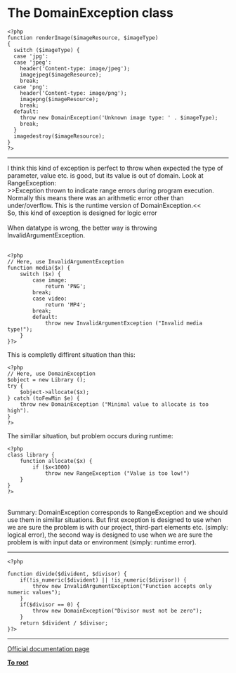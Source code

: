 # The DomainException class





```
<?php
function renderImage($imageResource, $imageType)
{
  switch ($imageType) {
  case 'jpg':
  case 'jpeg':
    header('Content-type: image/jpeg');
    imagejpeg($imageResource);
    break;
  case 'png':
    header('Content-type: image/png');
    imagepng($imageResource);
    break;
  default:
    throw new DomainException('Unknown image type: ' . $imageType);
    break;
  }
  imagedestroy($imageResource);
}
?>
```
  

---

I think this kind of exception is perfect to throw when expected the  type of parameter, value etc. is good, but its value is out of domain. Look at RangeException:<br>&gt;&gt;Exception thrown to indicate range errors during program execution. Normally this means there was an arithmetic error other than under/overflow. This is the runtime version of DomainException.&lt;&lt;<br>So, this kind of exception is designed for logic error<br><br>When datatype is wrong, the better way is throwing InvalidArgumentException. <br><br>

```
<?php
// Here, use InvalidArgumentException
function media($x) {
    switch ($x) {
        case image:
            return 'PNG';
        break;
        case video:
            return 'MP4';
        break;
        default:
            throw new InvalidArgumentException ("Invalid media type!");
    }
}?>
```

This is completly diffirent situation than this:


```
<?php
// Here, use DomainException
$object = new Library ();
try {
    $object->allocate($x);
} catch (toFewMin $e) {
    throw new DomainException ("Minimal value to allocate is too high").
}
?>
```

The simillar situation, but problem occurs during runtime:


```
<?php
class library {
    function allocate($x) {
        if ($x<1000)
            throw new RangeException ("Value is too low!")
    }
}
?>
```
<br>Summary: DomainException corresponds to RangeException and we should use them in simillar situations.  But first exception is designed to use when we are sure the problem is with our project, third-part elements etc. (simply: logical error), the second way is designed to use when we are sure the problem is with input data or environment (simply: runtime error).  

---



```
<?php

function divide($divident, $divisor) {
    if(!is_numeric($divident) || !is_numeric($divisor)) {
        throw new InvalidArgumentException("Function accepts only numeric values");
    }
    if($divisor == 0) {
        throw new DomainException("Divisor must not be zero");
    }
    return $divident / $divisor;
}?>
```
  

---

[Official documentation page](https://www.php.net/manual/en/class.domainexception.php)

**[To root](/README.md)**